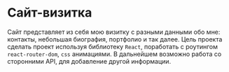 # Сайт-визитка

Сайт представляет из себя мою визитку с разными данными обо мне: контакты, небольшая биография, портфолио и так далее.
Цель проекта сделать проект используя библиотеку ```React```, поработать с роутингом ```react-router-dom```, ```css``` анимациями. В дальнейшем возможно работа со сторонними API, для добавление другой информации.

